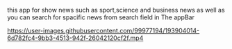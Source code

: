 this app for show news such as sport,science and business news as well as you can search for spacific news from search field in The appBar





https://user-images.githubusercontent.com/99977194/193904014-6d782fc4-9bb3-4513-942f-26042120cf2f.mp4


